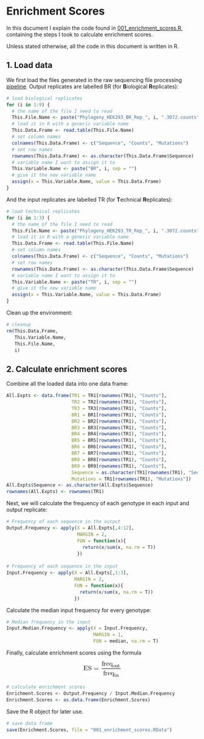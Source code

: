 # Enrichment Scores

In this document I explain the code found in [001\_enrichment\_scores.R](./001_enrichment_ecores.R), containing the steps I took to calculate enrichment scores.

Unless stated otherwise, all the code in this document is written in R.

## 1. Load data

We first load the files generated in the raw sequencing file processing [pipeline](../003_Processing_sequencing_data/001_Phylogeny_library_in_HEK293). Output replicates are labelled BR (for **B**iological **R**eplicates):

```r
# load biological replicates
for (i in 1:9) {
  # the name of the file I need to read
  This.File.Name <- paste("Phylogeny_HEK293_BR_Rep_", i, ".3072.counts", sep = "")
  # load it in R with a generic variable name
  This.Data.Frame <- read.table(This.File.Name)
  # set column names
  colnames(This.Data.Frame) <- c("Sequence", "Counts", "Mutations")
  # set row names
  rownames(This.Data.Frame) <- as.character(This.Data.Frame$Sequence)
  # variable name I want to assign it to
  This.Variable.Name <- paste("BR", i, sep = "")
  # give it the new variable name
  assign(x = This.Variable.Name, value = This.Data.Frame)
}
```

And the input replicates are labelled TR (for **T**echnical **R**eplicates):
 
```r
# load technical replicates
for (i in 1:3) {
  # the name of the file I need to read
  This.File.Name <- paste("Phylogeny_HEK293_TR_Rep_", i, ".3072.counts", sep = "")
  # load it in R with a generic variable name
  This.Data.Frame <- read.table(This.File.Name)
  # set column names
  colnames(This.Data.Frame) <- c("Sequence", "Counts", "Mutations")
  # set row names
  rownames(This.Data.Frame) <- as.character(This.Data.Frame$Sequence)
  # variable name I want to assign it to
  This.Variable.Name <- paste("TR", i, sep = "")
  # give it the new variable name
  assign(x = This.Variable.Name, value = This.Data.Frame)
}
```

Clean up the environment:

```r
# cleanup
rm(This.Data.Frame,
   This.Variable.Name,
   This.File.Name,
   i)
```


## 2. Calculate enrichment scores

Combine all the loaded data into one data frame:

```r
All.Expts <- data.frame(TR1 = TR1[rownames(TR1), "Counts"],
                        TR2 = TR2[rownames(TR1), "Counts"],
                        TR3 = TR3[rownames(TR1), "Counts"],
                        BR1 = BR1[rownames(TR1), "Counts"],
                        BR2 = BR2[rownames(TR1), "Counts"],
                        BR3 = BR3[rownames(TR1), "Counts"],
                        BR4 = BR4[rownames(TR1), "Counts"],
                        BR5 = BR5[rownames(TR1), "Counts"],
                        BR6 = BR6[rownames(TR1), "Counts"],
                        BR7 = BR7[rownames(TR1), "Counts"],
                        BR8 = BR8[rownames(TR1), "Counts"],
                        BR9 = BR9[rownames(TR1), "Counts"],
                        Sequence = as.character(TR1[rownames(TR1), "Sequence"]),
                        Mutations = TR1[rownames(TR1), "Mutations"])
All.Expts$Sequence <- as.character(All.Expts$Sequence)
rownames(All.Expts) <- rownames(TR1)
```
Next, we will calculate the frequency of each genotype in each input and output replicate:

```r
# Frequency of each sequence in the output
Output.Frequency <- apply(X = All.Expts[,4:12],
                          MARGIN = 2,
                          FUN = function(x){
                            return(x/sum(x, na.rm = T))
                          })

# Frequency of each sequence in the input
Input.Frequency <- apply(X = All.Expts[,1:3],
                         MARGIN = 2,
                         FUN = function(x){
                           return(x/sum(x, na.rm = T))
                         })
```
Calculate the median input frequency for every genotype:

```r
# Median frequency in the input
Input.Median.Frequency <- apply(X = Input.Frequency,
                                MARGIN = 1,
                                FUN = median, na.rm = T)
```
Finally, calculate enrichment scores using the formula

<p align="center">
  <img src="Equations/001_es.gif">
</p>

```r
# calculate enrichment scores
Enrichment.Scores <- Output.Frequency / Input.Median.Frequency
Enrichment.Scores <- as.data.frame(Enrichment.Scores)
```
Save the R object for later use.

```r
# save data frame
save(Enrichment.Scores, file = "001_enrichment_scores.RData")
```
